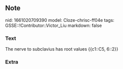 ## Note
nid: 1661020709390
model: Cloze-chrisc-ff04e
tags: GSSE::!Contributor::Victor_Liu
markdown: false

### Text
The nerve to subclavius has root values {{c1::C5, 6::2}}

### Extra

